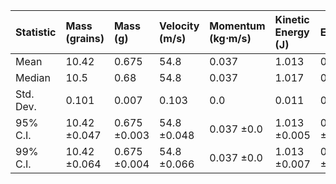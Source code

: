 | Statistic   | Mass (grains)   | Mass (g)     | Velocity (m/s)   | Momentum (kg⋅m/s)   | Kinetic Energy (J)   | Efficiency   |
|:------------|:----------------|:-------------|:-----------------|:--------------------|:---------------------|:-------------|
| Mean        | 10.42           | 0.675        | 54.8             | 0.037               | 1.013                | 0.185        |
| Median      | 10.5            | 0.68         | 54.8             | 0.037               | 1.017                | 0.185        |
| Std. Dev.   | 0.101           | 0.007        | 0.103            | 0.0                 | 0.011                | 0.002        |
| 95% C.I.    | 10.42 ±0.047    | 0.675 ±0.003 | 54.8 ±0.048      | 0.037 ±0.0          | 1.013 ±0.005         | 0.185 ±0.001 |
| 99% C.I.    | 10.42 ±0.064    | 0.675 ±0.004 | 54.8 ±0.066      | 0.037 ±0.0          | 1.013 ±0.007         | 0.185 ±0.001 |